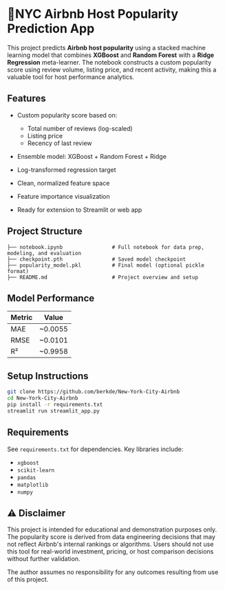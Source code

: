 # 🗽NYC Airbnb Host Popularity Prediction App

This project predicts **Airbnb host popularity** using a stacked machine learning model that combines **XGBoost** and **Random Forest** with a **Ridge Regression** meta-learner. The notebook constructs a custom popularity score using review volume, listing price, and recent activity, making this a valuable tool for host performance analytics.

## Features

* Custom popularity score based on:

  * Total number of reviews (log-scaled)
  * Listing price
  * Recency of last review
* Ensemble model: XGBoost + Random Forest + Ridge
* Log-transformed regression target
* Clean, normalized feature space
* Feature importance visualization
* Ready for extension to Streamlit or web app

## Project Structure

```
├── notebook.ipynb                # Full notebook for data prep, modeling, and evaluation
├── checkpoint.pth                # Saved model checkpoint
├── popularity_model.pkl          # Final model (optional pickle format)
├── README.md                     # Project overview and setup
```

## Model Performance

| Metric | Value    |
| ------ | -------- |
| MAE    | \~0.0055 |
| RMSE   | \~0.0101 |
| R²     | \~0.9958 |

## Setup Instructions

```bash
git clone https://github.com/berkde/New-York-City-Airbnb
cd New-York-City-Airbnb
pip install -r requirements.txt
streamlit run streamlit_app.py
```

## Requirements

See `requirements.txt` for dependencies. Key libraries include:

* `xgboost`
* `scikit-learn`
* `pandas`
* `matplotlib`
* `numpy`


## ⚠️ Disclaimer

This project is intended for educational and demonstration purposes only. The popularity score is derived from data engineering decisions that may not reflect Airbnb's internal rankings or algorithms. Users should not use this tool for real-world investment, pricing, or host comparison decisions without further validation.

The author assumes no responsibility for any outcomes resulting from use of this project.
